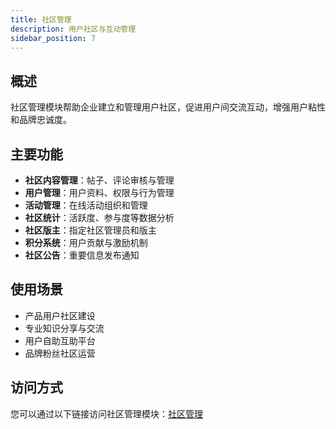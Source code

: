 ```yaml
---
title: 社区管理
description: 用户社区与互动管理
sidebar_position: 7
---
```


## 概述

社区管理模块帮助企业建立和管理用户社区，促进用户间交流互动，增强用户粘性和品牌忠诚度。

## 主要功能

- **社区内容管理**：帖子、评论审核与管理
- **用户管理**：用户资料、权限与行为管理
- **活动管理**：在线活动组织和管理
- **社区统计**：活跃度、参与度等数据分析
- **社区版主**：指定社区管理员和版主
- **积分系统**：用户贡献与激励机制
- **社区公告**：重要信息发布通知

## 使用场景

- 产品用户社区建设
- 专业知识分享与交流
- 用户自助互助平台
- 品牌粉丝社区运营

## 访问方式

您可以通过以下链接访问社区管理模块：[社区管理](/social/)
